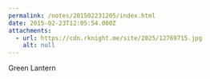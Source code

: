 ```yaml
---
permalink: /notes/201502231205/index.html
date: 2015-02-23T12:05:54.000Z
attachments:
  - url: https://cdn.rknight.me/site/2025/12769715.jpg
    alt: null
---
```


Green Lantern
